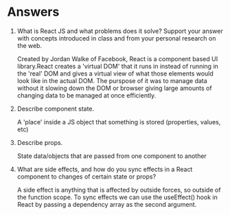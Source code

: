 # Answers

1. What is React JS and what problems does it solve? Support your answer with concepts introduced in class and from your personal research on the web.

    Created by Jordan Walke of Facebook, React is a component based UI library.React creates a 'virtual DOM' that it runs in instead of running in the 'real' DOM and gives a virtual view of what those elements would look like in the actual DOM. The purspose of it was to manage data without it slowing down the DOM or browser giving large amounts of changing data to be managed at once efficiently.

2. Describe component state.

    A 'place' inside a JS object that something is stored (properties, values, etc)

3. Describe props.

    State data/objects that are passed from one component to another

4. What are side effects, and how do you sync effects in a React component to changes of certain state or props?

    A side effect is anything that is affected by outside forces, so outside of the function scope. To sync effects we can use the useEffect() hook in React by passing a dependency array as the second argument.